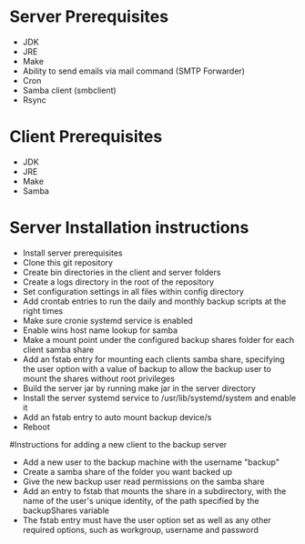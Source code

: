 # Server Prerequisites
- JDK
- JRE
- Make
- Ability to send emails via mail command (SMTP Forwarder)
- Cron
- Samba client (smbclient)
- Rsync

# Client Prerequisites
- JDK
- JRE
- Make
- Samba

# Server Installation instructions
- Install server prerequisites
- Clone this git repository
- Create bin directories in the client and server folders
- Create a logs directory in the root of the repository
- Set configuration settings in all files within config directory
- Add crontab entries to run the daily and monthly backup scripts at the right times
- Make sure cronie systemd service is enabled
- Enable wins host name lookup for samba
- Make a mount point under the configured backup shares folder for each client samba share
- Add an fstab entry for mounting each clients samba share, specifying the user option with a value of backup to allow the backup user to mount the shares without root privileges
- Build the server jar by running make jar in the server directory
- Install the server systemd service to /usr/lib/systemd/system and enable it
- Add an fstab entry to auto mount backup device/s
- Reboot

#Instructions for adding a new client to the backup server
- Add a new user to the backup machine with the username "backup"
- Create a samba share of the folder you want backed up
- Give the new backup user read permissions on the samba share
- Add an entry to fstab that mounts the share in a subdirectory, with the name of the user's unique identity, of the path specified by the backupShares variable
- The fstab entry must have the user option set as well as any other required options, such as workgroup, username and password
